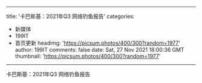 
---
title: '卡巴斯基：2021年Q3 网络钓鱼报告'
categories: 
 - 新媒体
 - 199IT
 - 首页更新
headimg: 'https://picsum.photos/400/300?random=1977'
author: 199IT
comments: false
date: Sat, 27 Nov 2021 18:00:36 GMT
thumbnail: 'https://picsum.photos/400/300?random=1977'
---

<div>   
卡巴斯基：2021年Q3 网络钓鱼报告  
</div>
            